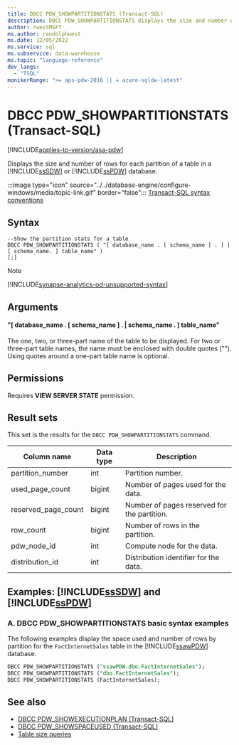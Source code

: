 ```yaml
---
title: DBCC PDW_SHOWPARTITIONSTATS (Transact-SQL)
description: DBCC PDW_SHOWPARTITIONSTATS displays the size and number of rows for each partition of a table in Azure Synapse Analytics or Analytics Platform System (PDW).
author: rwestMSFT
ms.author: randolphwest
ms.date: 12/05/2022
ms.service: sql
ms.subservice: data-warehouse
ms.topic: "language-reference"
dev_langs:
  - "TSQL"
monikerRange: ">= aps-pdw-2016 || = azure-sqldw-latest"
---
```


# DBCC PDW_SHOWPARTITIONSTATS (Transact-SQL)

[!INCLUDE[applies-to-version/asa-pdw](../../includes/applies-to-version/asa-pdw.md)]

Displays the size and number of rows for each partition of a table in a [!INCLUDE[ssSDW](../../includes/sssdw-md.md)] or [!INCLUDE[ssPDW](../../includes/sspdw-md.md)] database.

:::image type="icon" source="../../database-engine/configure-windows/media/topic-link.gif" border="false"::: [Transact-SQL syntax conventions](../../t-sql/language-elements/transact-sql-syntax-conventions-transact-sql.md)

## Syntax

```syntaxsql
--Show the partition stats for a table
DBCC PDW_SHOWPARTITIONSTATS ( "[ database_name . [ schema_name ] . ] | [ schema_name. ] table_name" )
[;]
```

> [!NOTE]  
> [!INCLUDE[synapse-analytics-od-unsupported-syntax](../../includes/synapse-analytics-od-unsupported-syntax.md)]

## Arguments

#### "[ database_name . [ schema_name ] . | schema_name . ] table_name"

The one, two, or three-part name of the table to be displayed.  For two or three-part table names, the name must be enclosed with double quotes (""). Using quotes around a one-part table name is optional.

## Permissions

Requires **VIEW SERVER STATE** permission.

## Result sets

This set is the results for the `DBCC PDW_SHOWPARTITIONSTATS` command.

| Column name | Data type | Description |
| --- | --- | --- |
| partition_number | int | Partition number. |
| used_page_count | bigint | Number of pages used for the data. |
| reserved_page_count | bigint | Number of pages reserved for the partition. |
| row_count | bigint | Number of rows in the partition. |
| pdw_node_id | int | Compute node for the data. |
| distribution_id | int | Distribution identifier for the data. |

## Examples: [!INCLUDE[ssSDW](../../includes/sssdw-md.md)] and [!INCLUDE[ssPDW](../../includes/sspdw-md.md)]

### A. DBCC PDW_SHOWPARTITIONSTATS basic syntax examples

The following examples display the space used and number of rows by partition for the `FactInternetSales` table in the [!INCLUDE[ssawPDW](../../includes/ssawpdw-md.md)] database.

```sql
DBCC PDW_SHOWPARTITIONSTATS ("ssawPDW.dbo.FactInternetSales");
DBCC PDW_SHOWPARTITIONSTATS ("dbo.FactInternetSales");
DBCC PDW_SHOWPARTITIONSTATS (FactInternetSales);
```

## See also

- [DBCC PDW_SHOWEXECUTIONPLAN (Transact-SQL)](dbcc-pdw-showexecutionplan-transact-sql.md)
- [DBCC PDW_SHOWSPACEUSED (Transact-SQL)](dbcc-pdw-showspaceused-transact-sql.md)
- [Table size queries](/azure/synapse-analytics/sql-data-warehouse/sql-data-warehouse-tables-overview#table-size-queries)
